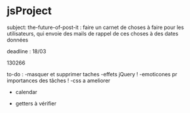 # jsProject

subject: 
the-future-of-post-it : faire un carnet de choses à faire pour les utilisateurs, qui envoie des mails de rappel de ces choses à des dates données



deadline : 18/03

130266

to-do :
-masquer et supprimer taches
-effets jQuery ! 
-emoticones pr importances des tâches !
-css a ameliorer
- calendar


+ getters à vérifier